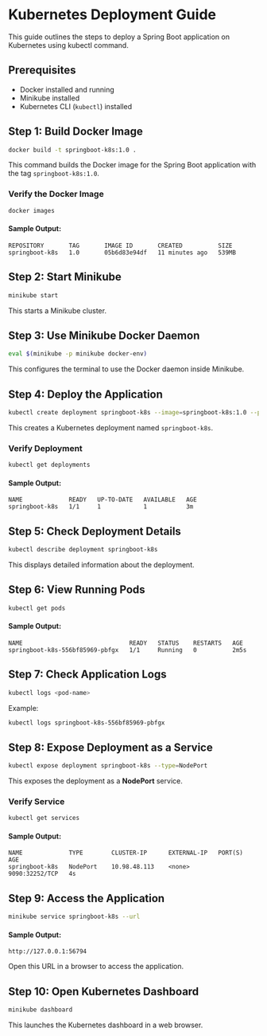 # Kubernetes Deployment Guide

This guide outlines the steps to deploy a Spring Boot application on Kubernetes using kubectl command.

## Prerequisites
- Docker installed and running
- Minikube installed
- Kubernetes CLI (`kubectl`) installed

## Step 1: Build Docker Image
```sh
docker build -t springboot-k8s:1.0 .
```
This command builds the Docker image for the Spring Boot application with the tag `springboot-k8s:1.0`.

### Verify the Docker Image
```sh
docker images
```
#### Sample Output:
```
REPOSITORY       TAG       IMAGE ID       CREATED          SIZE
springboot-k8s   1.0       05b6d83e94df   11 minutes ago   539MB
```

## Step 2: Start Minikube
```sh
minikube start
```
This starts a Minikube cluster.

## Step 3: Use Minikube Docker Daemon
```sh
eval $(minikube -p minikube docker-env)
```
This configures the terminal to use the Docker daemon inside Minikube.

## Step 4: Deploy the Application
```sh
kubectl create deployment springboot-k8s --image=springboot-k8s:1.0 --port=9090
```
This creates a Kubernetes deployment named `springboot-k8s`.

### Verify Deployment
```sh
kubectl get deployments
```
#### Sample Output:
```
NAME             READY   UP-TO-DATE   AVAILABLE   AGE
springboot-k8s   1/1     1            1           3m
```

## Step 5: Check Deployment Details
```sh
kubectl describe deployment springboot-k8s
```
This displays detailed information about the deployment.

## Step 6: View Running Pods
```sh
kubectl get pods
```
#### Sample Output:
```
NAME                              READY   STATUS    RESTARTS   AGE
springboot-k8s-556bf85969-pbfgx   1/1     Running   0          2m5s
```

## Step 7: Check Application Logs
```sh
kubectl logs <pod-name>
```
Example:
```sh
kubectl logs springboot-k8s-556bf85969-pbfgx
```

## Step 8: Expose Deployment as a Service
```sh
kubectl expose deployment springboot-k8s --type=NodePort
```
This exposes the deployment as a **NodePort** service.

### Verify Service
```sh
kubectl get services
```
#### Sample Output:
```
NAME             TYPE        CLUSTER-IP      EXTERNAL-IP   PORT(S)          AGE
springboot-k8s   NodePort    10.98.48.113    <none>        9090:32252/TCP   4s
```

## Step 9: Access the Application
```sh
minikube service springboot-k8s --url
```
#### Sample Output:
```
http://127.0.0.1:56794
```
Open this URL in a browser to access the application.

## Step 10: Open Kubernetes Dashboard
```sh
minikube dashboard
```
This launches the Kubernetes dashboard in a web browser.